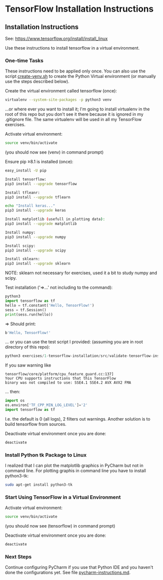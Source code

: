 # TensorFlow Installation Instructions

## Installation Instructions

See: https://www.tensorflow.org/install/install_linux

Use these instructions to install tensorflow in a virtual environment.

### One-time Tasks

These instructions need to be applied only once. You can also use the script [create-venv.sh](create-venv.sh) to create the Python Virtual environment (or manually use the steps described below).

Create the virtual environment called tensorflow (once):

```bash
virtualenv --system-site-packages -p python3 venv
```

...or where ever you want to install it; I'm going to install virtualenv in the root of this repo but you don't see it there because it is ignored in my .gitignore file. The same virtualenv will be used in all my TensorFlow exercises.

Activate virtual environment:

```bash
source venv/bin/activate
```

(you should now see (venv) in command prompt)

Ensure pip ≥8.1 is installed (once):

```bash
easy_install -U pip
```

```bash
Install tensorflow:
pip3 install --upgrade tensorflow
```

```bash
Install tfleanr:
pip3 install --upgrade tflearn
```

```bash
echo "Install keras..."
pip3 install --upgrade keras
```

```bash
Install matplotlib (usefull in plotting data):
pip3 install --upgrade matplotlib
```

```bash
Install numpy:
pip3 install --upgrade numpy
```

```bash
Install scipy:
pip3 install --upgrade scipy
```

```bash
Install sklearn:
pip3 install --upgrade sklearn
```

NOTE: sklearn not necessary for exercises, used it a bit to study numpy and scipy.

Test installation ('=>...' not including to the command):

```python
python3
import tensorflow as tf
hello = tf.constant('Hello, TensorFlow!')
sess = tf.Session()
print(sess.run(hello))
```

=> Should print: 

```bash
b'Hello, TensorFlow!'
```

... or you can use the test script I provided: (assuming you are in root directory of this repo):

```python
python3 exercises/1-tensorflow-installation/src/validate-tensorflow-installation.py
```

If you saw warning like

```
tensorflow/core/platform/cpu_feature_guard.cc:137] 
Your CPU supports instructions that this TensorFlow 
binary was not compiled to use: SSE4.1 SSE4.2 AVX AVX2 FMA
``` 
... then:
 
```python
import os
os.environ['TF_CPP_MIN_LOG_LEVEL']='2'
import tensorflow as tf
```

I.e. the default is 0 (all logs), 2 filters out warnings.
Another solution is to build tensorflow from sources.

Deactivate virtual environment once you are done:

```bash
deactivate
```

### Install Python tk Package to Linux

I realized that I can plot the matplotlib graphics in PyCharm but not in command line. For plotting graphis in command line you have to install python3-tk:

```bash
sudo apt-get install python3-tk
```

### Start Using TensorFlow in a Virtual Environment

Activate virtual environment:

```bash
source venv/bin/activate
```

(you should now see (tensorflow) in command prompt)

Deactivate virtual environment once you are done:

```bash
deactivate
```

### Next Steps

Continue configuring PyCharm if you use that Python IDE and you haven't done the configurations yet. See file [pycharm-instructions.md](pycharm-instructions.md).
